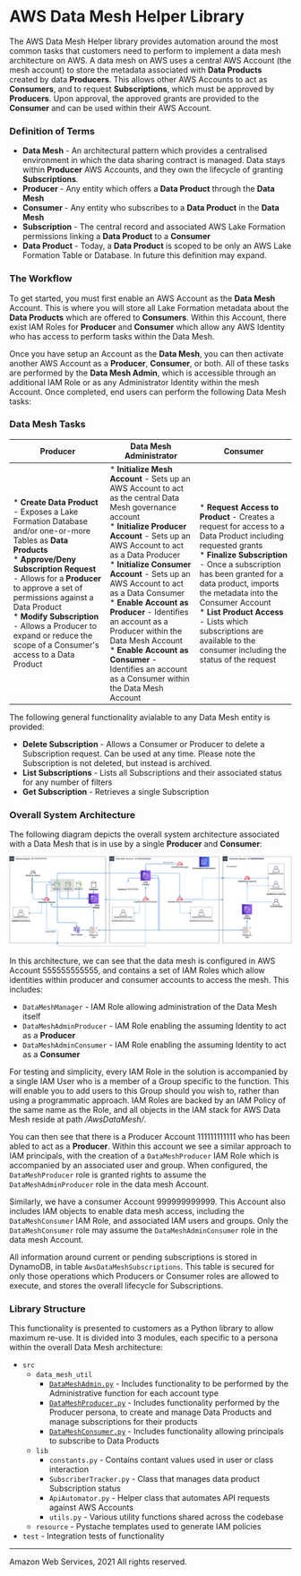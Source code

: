 # AWS Data Mesh Helper Library

The AWS Data Mesh Helper library provides automation around the most common tasks that customers need to perform to implement
a data mesh architecture on AWS. A data mesh on AWS uses a central AWS Account (the mesh account) to store the metadata
associated with __Data Products__ created by data __Producers__. This allows other AWS Accounts to act as __Consumers__, and to
request __Subscriptions__, which must be approved by __Producers__. Upon approval, the approved grants are provided to the __Consumer__
and can be used within their AWS Account.

### Definition of Terms

* __Data Mesh__ - An architectural pattern which provides a centralised environment in which the data sharing contract is managed. Data stays within __Producer__ AWS Accounts, and they own the lifecycle of granting __Subscriptions__.
* __Producer__ - Any entity which offers a __Data Product__ through the __Data Mesh__
* __Consumer__ - Any entity who subscribes to a __Data Product__ in the __Data Mesh__
* __Subscription__ - The central record and associated AWS Lake Formation permissions linking a __Data Product__ to a __Consumer__
* __Data Product__ - Today, a __Data Product__ is scoped to be only an AWS Lake Formation Table or Database. In future this definition may expand.

### The Workflow

To get started, you must first enable an AWS Account as the __Data Mesh__ Account. This is where you will store all Lake Formation
metadata about the __Data Products__ which are offered to __Consumers__. Within this Account, there exist IAM Roles for __Producer__ and __Consumer__ 
which allow any AWS Identity who has access to perform tasks within the Data Mesh.

Once you have setup an Account as the __Data Mesh__, you can then activate another AWS Account as a __Producer__, __Consumer__, or both. All
of these tasks are performed by the __Data Mesh Admin__, which is accessible through an additional IAM Role or as any Administrator
Identity within the mesh Account. Once completed, end users can perform the following Data Mesh tasks:

### Data Mesh Tasks

| Producer | Data Mesh Administrator | Consumer |
|----------|-----------|----------|
|* __Create Data Product__ - Exposes a Lake Formation Database and/or one-or-more Tables as __Data Products__ </br>* __Approve/Deny Subscription Request__ - Allows for a __Producer__ to approve a set of permissions against a Data Product  </br>* __Modify Subscription__ - Allows a Producer to expand or reduce the scope of a Consumer's access to a Data Product  | * __Initialize Mesh Account__ - Sets up an AWS Account to act as the central Data Mesh governance account</br>* __Initialize Producer Account__ - Sets up an AWS Account to act as a Data Producer </br>* __Initialize Consumer Account__ - Sets up an AWS Account to act as a Data Consumer </br>* __Enable Account as Producer__ - Identifies an account as a Producer within the Data Mesh Account </br>* __Enable Account as Consumer__  - Identifies an account as a Consumer within the Data Mesh Account| * __Request Access to Product__ - Creates a request for access to a Data Product including requested grants </br>* __Finalize Subscription__ - Once a subscription has been granted for a data product, imports the metadata into the Consumer Account </br>* __List Product Access__ - Lists which subscriptions are available to the consumer including the status of the request |

The following general functionality avialable to any Data Mesh entity is provided:

* __Delete Subscription__ - Allows a Consumer or Producer to delete a Subscription request. Can be used at any time. Please note the Subscription is not deleted, but instead is archived.
* __List Subscriptions__ - Lists all Subscriptions and their associated status for any number of filters 
* __Get Subscription__ - Retrieves a single Subscription

### Overall System Architecture

The following diagram depicts the overall system architecture associated with a Data Mesh that is in use by a single __Producer__ and __Consumer__:

![Architecture](doc/architecture.png)

In this architecture, we can see that the data mesh is configured in AWS Account 555555555555, and contains a set of IAM Roles which allow identities within producer and consumer accounts to access the mesh. This includes:

* `DataMeshManager` - IAM Role allowing administration of the Data Mesh itself
* `DataMeshAdminProducer` - IAM Role enabling the assuming Identity to act as a __Producer__
* `DataMeshAdminConsumer` - IAM Role enabling the assuming Identity to act as a __Consumer__

For testing and simplicity, every IAM Role in the solution is accompanied by a single IAM User who is a member of a Group specific to the function. This will enable you to add users to this Group should you wish to, rather than using a programmatic approach. IAM Roles are backed by an IAM Policy of the same name as the Role, and all objects in the IAM stack for AWS Data Mesh reside at path _/AwsDataMesh/_.

You can then see that there is a Producer Account 111111111111 who has been abled to act as a __Producer__. Within this account we see a similar approach to IAM principals, with the creation of a `DataMeshProducer` IAM Role which is accompanied by an associated user and group. When configured, the `DataMeshProducer` role is granted rights to assume the `DataMeshAdminProducer` role in the data mesh Account.

Similarly, we have a consumer Account 999999999999. This Account also includes IAM objects to enable data mesh access, including the `DataMeshConsumer` IAM Role, and associated IAM users and groups. Only the `DataMeshConsumer` role may assume the `DataMeshAdminConsumer` role in the data mesh Account.

All information around current or pending subscriptions is stored in DynamoDB, in table `AwsDataMeshSubscriptions`. This table is secured for only those operations which Producers or Consumer roles are allowed to execute, and stores the overall lifecycle for Subscriptions.

### Library Structure

This functionality is presented to customers as a Python library to allow maximum re-use. It is divided into 3 modules, each specific to a persona within the overall Data Mesh architecture:

* `src`
	* `data_mesh_util`
		* [`DataMeshAdmin.py`](doc/DataMeshAdmin.md) - Includes functionality to be performed by the Administrative function for each account type
		* [`DataMeshProducer.py`](doc/DataMeshProducer.md) - Includes functionality performed by the Producer persona, to create and manage Data Products and manage subscriptions for their products
		* [`DataMeshConsumer.py`](doc/DataMeshConsumer.md) - Includes functionality allowing principals to subscribe to Data Products
	* `lib`
		* `constants.py` - Contains contant values used in user or class interaction
		* `SubscriberTracker.py` - Class that manages data product Subscription status
		* `ApiAutomator.py` - Helper class that automates API requests against AWS Accounts
		* `utils.py` - Various utility functions shared across the codebase
	* `resource` - Pystache templates used to generate IAM policies
* `test` - Integration tests of functionality

---
Amazon Web Services, 2021
All rights reserved.
